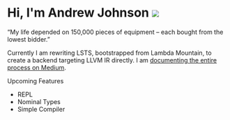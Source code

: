 # Hi, I'm Andrew Johnson ![](https://komarev.com/ghpvc/?username=andrew-johnson-4)

“My life depended on 150,000 pieces of equipment – each bought from the lowest bidder.”

Currently I am rewriting LSTS,
bootstrapped from Lambda Mountain,
to create a backend targeting LLVM IR directly.
I am [documenting the entire process on Medium](https://medium.com/@andrew_johnson_4/building-a-compiler-for-a-modern-functional-language-from-scratch-in-rust-part-1-parsing-d3dd1765ce1b).

Upcoming Features
- REPL
- Nominal Types
- Simple Compiler
